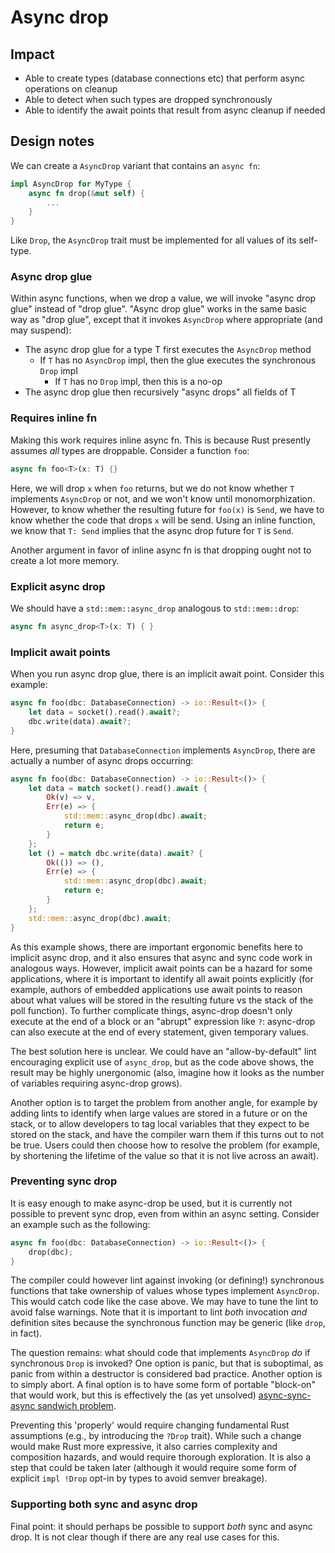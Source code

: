 # Async drop

## Impact

* Able to create types (database connections etc) that perform async operations on cleanup
* Able to detect when such types are dropped synchronously
* Able to identify the await points that result from async cleanup if needed

## Design notes

We can create a `AsyncDrop` variant that contains an `async fn`:

```rust
impl AsyncDrop for MyType {
    async fn drop(&mut self) {
        ...
    }
}
```

Like `Drop`, the `AsyncDrop` trait must be implemented for all values of its self-type.

### Async drop glue

Within async functions, when we drop a value, we will invoke "async drop glue" instead of "drop glue". "Async drop glue" works in the same basic way as "drop glue", except that it invokes `AsyncDrop` where appropriate (and may suspend):

* The async drop glue for a type T first executes the `AsyncDrop` method
    * If `T` has no `AsyncDrop` impl, then the glue executes the synchronous `Drop` impl
        * If `T` has no `Drop` impl, then this is a no-op
* The async drop glue then recursively "async drops" all fields of T

### Requires inline fn

Making this work requires inline async fn. This is because Rust presently assumes *all* types are droppable. Consider a function `foo`:

```rust
async fn foo<T>(x: T) {}
```

Here, we will drop `x` when `foo` returns, but we do not know whether `T` implements `AsyncDrop` or not, and we won't know until monomorphization. However, to know whether the resulting future for `foo(x)` is `Send`, we have to know whether the code that drops `x` will be send. Using an inline function, we know that `T: Send` implies that the async drop future for `T` is `Send`.

Another argument in favor of inline async fn is that dropping ought not to create a lot more memory.

### Explicit async drop

We should have a `std::mem::async_drop` analogous to `std::mem::drop`:

```rust
async fn async_drop<T>(x: T) { }
```

### Implicit await points

When you run async drop glue, there is an implicit await point. Consider this example:

```rust
async fn foo(dbc: DatabaseConnection) -> io::Result<()> {
    let data = socket().read().await?;
    dbc.write(data).await?;
}
```

Here, presuming that `DatabaseConnection` implements `AsyncDrop`, there are actually a number of async drops occurring:

```rust
async fn foo(dbc: DatabaseConnection) -> io::Result<()> {
    let data = match socket().read().await {
        Ok(v) => v,
        Err(e) => {
            std::mem::async_drop(dbc).await;
            return e;
        }
    };
    let () = match dbc.write(data).await? {
        Ok(()) => (),
        Err(e) => {
            std::mem::async_drop(dbc).await;
            return e;
        }
    };
    std::mem::async_drop(dbc).await;
}
```

As this example shows, there are important ergonomic benefits here to implicit async drop, and it also ensures that async and sync code work in analogous ways. However, implicit await points can be a hazard for some applications, where it is important to identify all await points explicitly (for example, authors of embedded applications use await points to reason about what values will be stored in the resulting future vs the stack of the poll function). To further complicate things, async-drop doesn't only execute at the end of a block or an "abrupt" expression like `?`: async-drop can also execute at the end of every statement, given temporary values.

The best solution here is unclear. We could have an "allow-by-default" lint encouraging explicit use of `async_drop`, but as the code above shows, the result may be highly unergonomic (also, imagine how it looks as the number of variables requiring async-drop grows).

Another option is to target the problem from another angle, for example by adding lints to identify when large values are stored in a future or on the stack, or to allow developers to tag local variables that they expect to be stored on the stack, and have the compiler warn them if this turns out to not be true. Users could then choose how to resolve the problem (for example, by shortening the lifetime of the value so that it is not live across an await).

### Preventing sync drop

It is easy enough to make async-drop be used, but it is currently not possible to prevent sync drop, even from within an async setting. Consider an example such as the following:

```rust
async fn foo(dbc: DatabaseConnection) -> io::Result<()> {
    drop(dbc);
}
```

The compiler could however lint against invoking (or defining!) synchronous functions that take ownership of values whose types implement `AsyncDrop`. This would catch code like the case above. We may have to tune the lint to avoid false warnings. Note that it is important to lint *both* invocation *and* definition sites because the synchronous function may be generic (like `drop`, in fact).

The question remains: what should code that implements `AsyncDrop` *do* if synchronous `Drop` is invoked? One option is panic, but that is suboptimal, as panic from within a destructor is considered bad practice. Another option is to simply abort. A final option is to have some form of portable "block-on" that would work, but this is effectively the (as yet unsolved) [async-sync-async sandwich problem](https://rust-lang.github.io/wg-async-foundations/vision/shiny_future/users_manual.html#bridging-the-sync-and-async-worlds).

Preventing this 'properly' would require changing fundamental Rust assumptions (e.g., by introducing the `?Drop` trait). While such a change would make Rust more expressive, it also carries complexity and composition hazards, and would require thorough exploration. It is also a step that could be taken later (although it would require some form of explicit `impl !Drop` opt-in by types to avoid semver breakage).

### Supporting both sync and async drop

Final point: it should perhaps be possible to support *both* sync and async drop. It is not clear though if there are any real use cases for this.